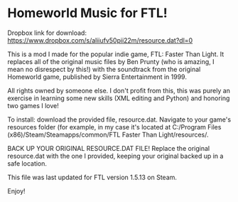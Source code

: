 # Homeworld Music for FTL!

Dropbox link for download:  https://www.dropbox.com/s/aliiufv50pii22m/resource.dat?dl=0

This is a mod I made for the popular indie game, FTL: Faster Than Light.  It replaces all of the original music files by Ben Prunty (who is amazing, I mean no disrespect by this!) with the soundtrack from the original Homeworld game, published by Sierra Entertainment in 1999.

All rights owned by someone else.  I don't profit from this, this was purely an exercise in learning some new skills (XML editing and Python) and honoring two games I love!

To install: download the provided file, resource.dat.  Navigate to your game's resources folder (for example, in my case it's located at C:/Program Files (x86)/Steam/Steamapps/common/FTL Faster Than Light/resources/.

BACK UP YOUR ORIGINAL RESOURCE.DAT FILE!  Replace the original resource.dat with the one I provided, keeping your original backed up in a safe location.

This file was last updated for FTL version 1.5.13 on Steam.

Enjoy!
